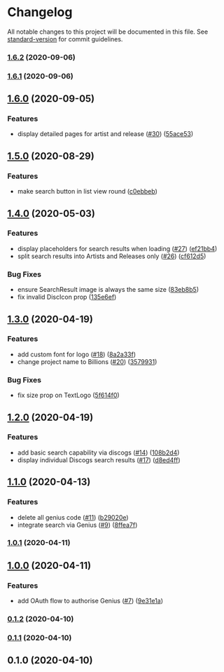 # Changelog

All notable changes to this project will be documented in this file. See [standard-version](https://github.com/conventional-changelog/standard-version) for commit guidelines.

### [1.6.2](https://github.com/mzogheib/billions/compare/v1.6.1...v1.6.2) (2020-09-06)

### [1.6.1](https://github.com/mzogheib/billions/compare/v1.6.0...v1.6.1) (2020-09-06)

## [1.6.0](https://github.com/mzogheib/billions/compare/v1.5.0...v1.6.0) (2020-09-05)

### Features

- display detailed pages for artist and release ([#30](https://github.com/mzogheib/billions/issues/30)) ([55ace53](https://github.com/mzogheib/billions/commit/55ace53c0ba2f91ba7ecfec7c68d8565b7c93873))

## [1.5.0](https://github.com/mzogheib/billions/compare/v1.4.0...v1.5.0) (2020-08-29)

### Features

- make search button in list view round ([c0ebbeb](https://github.com/mzogheib/billions/commit/c0ebbebc8447a6cca3613bf047bedf0ead62f2cf))

## [1.4.0](https://github.com/mzogheib/billions/compare/v1.3.0...v1.4.0) (2020-05-03)

### Features

- display placeholders for search results when loading ([#27](https://github.com/mzogheib/billions/issues/27)) ([ef21bb4](https://github.com/mzogheib/billions/commit/ef21bb4860d9017b74c20b11cdde242371028757))
- split search results into Artists and Releases only ([#26](https://github.com/mzogheib/billions/issues/26)) ([cf612d5](https://github.com/mzogheib/billions/commit/cf612d5c5e4897057977b52367adc25af1462ff4))

### Bug Fixes

- ensure SearchResult image is always the same size ([83eb8b5](https://github.com/mzogheib/billions/commit/83eb8b5266241e99edd3717b8d4baa811629552c))
- fix invalid DiscIcon prop ([135e6ef](https://github.com/mzogheib/billions/commit/135e6ef581fe7ad4cadad5829271b472beaba440))

## [1.3.0](https://github.com/mzogheib/billions/compare/v1.2.0...v1.3.0) (2020-04-19)

### Features

- add custom font for logo ([#18](https://github.com/mzogheib/billions/issues/18)) ([8a2a33f](https://github.com/mzogheib/billions/commit/8a2a33f951eee49a2a01ed7f2538b965e078fe4d))
- change project name to Billions ([#20](https://github.com/mzogheib/billions/issues/20)) ([3579931](https://github.com/mzogheib/billions/commit/357993106bc313f491b9de38dbfdd5a13781ae9b))

### Bug Fixes

- fix size prop on TextLogo ([5f614f0](https://github.com/mzogheib/billions/commit/5f614f0f6aa538e0e757a7cd532bc215d29e2dfa))

## [1.2.0](https://github.com/mzogheib/billions/compare/v1.1.0...v1.2.0) (2020-04-19)

### Features

- add basic search capability via discogs ([#14](https://github.com/mzogheib/billions/issues/14)) ([108b2d4](https://github.com/mzogheib/billions/commit/108b2d41d114aaaddecce624cd99cc54f2f718d8))
- display individual Discogs search results ([#17](https://github.com/mzogheib/billions/issues/17)) ([d8ed4ff](https://github.com/mzogheib/billions/commit/d8ed4ff5a9e0234c440144ab42c55e74ad64807b))

## [1.1.0](https://github.com/mzogheib/billions/compare/v1.0.1...v1.1.0) (2020-04-13)

### Features

- delete all genius code ([#11](https://github.com/mzogheib/billions/issues/11)) ([b29020e](https://github.com/mzogheib/billions/commit/b29020ed667b51b0ee14fe537de600a19e7fe854))
- integrate search via Genius ([#9](https://github.com/mzogheib/billions/issues/9)) ([8ffea7f](https://github.com/mzogheib/billions/commit/8ffea7f6b20a0e1f45cfba8ee57f343404bef920))

### [1.0.1](https://github.com/mzogheib/billions/compare/v1.0.0...v1.0.1) (2020-04-11)

## [1.0.0](https://github.com/mzogheib/billions/compare/v0.1.2...v1.0.0) (2020-04-11)

### Features

- add OAuth flow to authorise Genius ([#7](https://github.com/mzogheib/billions/issues/7)) ([9e31e1a](https://github.com/mzogheib/billions/commit/9e31e1a52fd6fbd77309e45abde70fcacf5d5d3b))

### [0.1.2](https://github.com/mzogheib/billions/compare/v0.1.1...v0.1.2) (2020-04-10)

### [0.1.1](https://github.com/mzogheib/billions/compare/v0.1.0...v0.1.1) (2020-04-10)

## 0.1.0 (2020-04-10)
